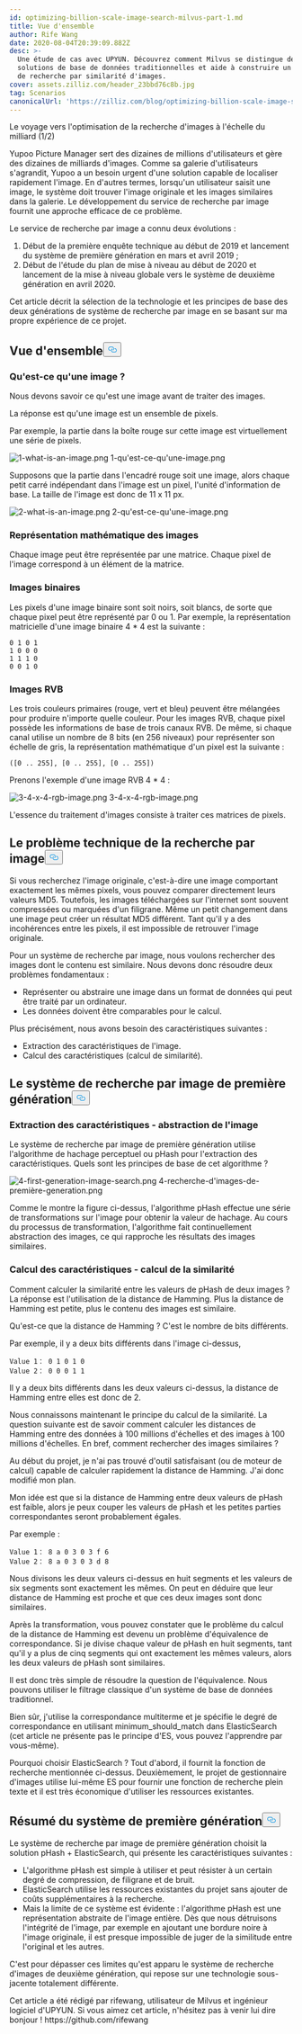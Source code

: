 ```yaml
---
id: optimizing-billion-scale-image-search-milvus-part-1.md
title: Vue d'ensemble
author: Rife Wang
date: 2020-08-04T20:39:09.882Z
desc: >-
  Une étude de cas avec UPYUN. Découvrez comment Milvus se distingue des
  solutions de base de données traditionnelles et aide à construire un système
  de recherche par similarité d'images.
cover: assets.zilliz.com/header_23bbd76c8b.jpg
tag: Scenarios
canonicalUrl: 'https://zilliz.com/blog/optimizing-billion-scale-image-search-milvus-part-1'
---
```

<custom-h1>Le voyage vers l'optimisation de la recherche d'images à l'échelle du milliard (1/2)</custom-h1><p>Yupoo Picture Manager sert des dizaines de millions d'utilisateurs et gère des dizaines de milliards d'images. Comme sa galerie d'utilisateurs s'agrandit, Yupoo a un besoin urgent d'une solution capable de localiser rapidement l'image. En d'autres termes, lorsqu'un utilisateur saisit une image, le système doit trouver l'image originale et les images similaires dans la galerie. Le développement du service de recherche par image fournit une approche efficace de ce problème.</p>
<p>Le service de recherche par image a connu deux évolutions :</p>
<ol>
<li>Début de la première enquête technique au début de 2019 et lancement du système de première génération en mars et avril 2019 ;</li>
<li>Début de l'étude du plan de mise à niveau au début de 2020 et lancement de la mise à niveau globale vers le système de deuxième génération en avril 2020.</li>
</ol>
<p>Cet article décrit la sélection de la technologie et les principes de base des deux générations de système de recherche par image en se basant sur ma propre expérience de ce projet.</p>
<h2 id="Overview" class="common-anchor-header">Vue d'ensemble<button data-href="#Overview" class="anchor-icon" translate="no">
      <svg translate="no"
        aria-hidden="true"
        focusable="false"
        height="20"
        version="1.1"
        viewBox="0 0 16 16"
        width="16"
      >
        <path
          fill="#0092E4"
          fill-rule="evenodd"
          d="M4 9h1v1H4c-1.5 0-3-1.69-3-3.5S2.55 3 4 3h4c1.45 0 3 1.69 3 3.5 0 1.41-.91 2.72-2 3.25V8.59c.58-.45 1-1.27 1-2.09C10 5.22 8.98 4 8 4H4c-.98 0-2 1.22-2 2.5S3 9 4 9zm9-3h-1v1h1c1 0 2 1.22 2 2.5S13.98 12 13 12H9c-.98 0-2-1.22-2-2.5 0-.83.42-1.64 1-2.09V6.25c-1.09.53-2 1.84-2 3.25C6 11.31 7.55 13 9 13h4c1.45 0 3-1.69 3-3.5S14.5 6 13 6z"
        ></path>
      </svg>
    </button></h2><h3 id="What-is-an-image" class="common-anchor-header">Qu'est-ce qu'une image ?</h3><p>Nous devons savoir ce qu'est une image avant de traiter des images.</p>
<p>La réponse est qu'une image est un ensemble de pixels.</p>
<p>Par exemple, la partie dans la boîte rouge sur cette image est virtuellement une série de pixels.</p>
<p>
  
   <span class="img-wrapper"> <img translate="no" src="https://assets.zilliz.com/1_what_is_an_image_021e0280cc.png" alt="1-what-is-an-image.png" class="doc-image" id="1-what-is-an-image.png" />
   </span> <span class="img-wrapper"> <span>1-qu'est-ce-qu'une-image.png</span> </span></p>
<p>Supposons que la partie dans l'encadré rouge soit une image, alors chaque petit carré indépendant dans l'image est un pixel, l'unité d'information de base. La taille de l'image est donc de 11 x 11 px.</p>
<p>
  
   <span class="img-wrapper"> <img translate="no" src="https://assets.zilliz.com/2_what_is_an_image_602a91b4a0.png" alt="2-what-is-an-image.png" class="doc-image" id="2-what-is-an-image.png" />
   </span> <span class="img-wrapper"> <span>2-qu'est-ce-qu'une-image.png</span> </span></p>
<h3 id="Mathematical-representation-of-images" class="common-anchor-header">Représentation mathématique des images</h3><p>Chaque image peut être représentée par une matrice. Chaque pixel de l'image correspond à un élément de la matrice.</p>
<h3 id="Binary-images" class="common-anchor-header">Images binaires</h3><p>Les pixels d'une image binaire sont soit noirs, soit blancs, de sorte que chaque pixel peut être représenté par 0 ou 1. Par exemple, la représentation matricielle d'une image binaire 4 * 4 est la suivante :</p>
<pre><code translate="no">0 1 0 1
1 0 0 0
1 1 1 0
0 0 1 0
</code></pre>
<h3 id="RGB-images" class="common-anchor-header">Images RVB</h3><p>Les trois couleurs primaires (rouge, vert et bleu) peuvent être mélangées pour produire n'importe quelle couleur. Pour les images RVB, chaque pixel possède les informations de base de trois canaux RVB. De même, si chaque canal utilise un nombre de 8 bits (en 256 niveaux) pour représenter son échelle de gris, la représentation mathématique d'un pixel est la suivante :</p>
<pre><code translate="no">([0 .. 255], [0 .. 255], [0 .. 255])
</code></pre>
<p>Prenons l'exemple d'une image RVB 4 * 4 :</p>
<p>
  
   <span class="img-wrapper"> <img translate="no" src="https://assets.zilliz.com/3_4_x_4_rgb_image_136cec77ce.png" alt="3-4-x-4-rgb-image.png" class="doc-image" id="3-4-x-4-rgb-image.png" />
   </span> <span class="img-wrapper"> <span>3-4-x-4-rgb-image.png</span> </span></p>
<p>L'essence du traitement d'images consiste à traiter ces matrices de pixels.</p>
<h2 id="The-technical-problem-of-search-by-image" class="common-anchor-header">Le problème technique de la recherche par image<button data-href="#The-technical-problem-of-search-by-image" class="anchor-icon" translate="no">
      <svg translate="no"
        aria-hidden="true"
        focusable="false"
        height="20"
        version="1.1"
        viewBox="0 0 16 16"
        width="16"
      >
        <path
          fill="#0092E4"
          fill-rule="evenodd"
          d="M4 9h1v1H4c-1.5 0-3-1.69-3-3.5S2.55 3 4 3h4c1.45 0 3 1.69 3 3.5 0 1.41-.91 2.72-2 3.25V8.59c.58-.45 1-1.27 1-2.09C10 5.22 8.98 4 8 4H4c-.98 0-2 1.22-2 2.5S3 9 4 9zm9-3h-1v1h1c1 0 2 1.22 2 2.5S13.98 12 13 12H9c-.98 0-2-1.22-2-2.5 0-.83.42-1.64 1-2.09V6.25c-1.09.53-2 1.84-2 3.25C6 11.31 7.55 13 9 13h4c1.45 0 3-1.69 3-3.5S14.5 6 13 6z"
        ></path>
      </svg>
    </button></h2><p>Si vous recherchez l'image originale, c'est-à-dire une image comportant exactement les mêmes pixels, vous pouvez comparer directement leurs valeurs MD5. Toutefois, les images téléchargées sur l'internet sont souvent compressées ou marquées d'un filigrane. Même un petit changement dans une image peut créer un résultat MD5 différent. Tant qu'il y a des incohérences entre les pixels, il est impossible de retrouver l'image originale.</p>
<p>Pour un système de recherche par image, nous voulons rechercher des images dont le contenu est similaire. Nous devons donc résoudre deux problèmes fondamentaux :</p>
<ul>
<li>Représenter ou abstraire une image dans un format de données qui peut être traité par un ordinateur.</li>
<li>Les données doivent être comparables pour le calcul.</li>
</ul>
<p>Plus précisément, nous avons besoin des caractéristiques suivantes :</p>
<ul>
<li>Extraction des caractéristiques de l'image.</li>
<li>Calcul des caractéristiques (calcul de similarité).</li>
</ul>
<h2 id="The-first-generation-search-by-image-system" class="common-anchor-header">Le système de recherche par image de première génération<button data-href="#The-first-generation-search-by-image-system" class="anchor-icon" translate="no">
      <svg translate="no"
        aria-hidden="true"
        focusable="false"
        height="20"
        version="1.1"
        viewBox="0 0 16 16"
        width="16"
      >
        <path
          fill="#0092E4"
          fill-rule="evenodd"
          d="M4 9h1v1H4c-1.5 0-3-1.69-3-3.5S2.55 3 4 3h4c1.45 0 3 1.69 3 3.5 0 1.41-.91 2.72-2 3.25V8.59c.58-.45 1-1.27 1-2.09C10 5.22 8.98 4 8 4H4c-.98 0-2 1.22-2 2.5S3 9 4 9zm9-3h-1v1h1c1 0 2 1.22 2 2.5S13.98 12 13 12H9c-.98 0-2-1.22-2-2.5 0-.83.42-1.64 1-2.09V6.25c-1.09.53-2 1.84-2 3.25C6 11.31 7.55 13 9 13h4c1.45 0 3-1.69 3-3.5S14.5 6 13 6z"
        ></path>
      </svg>
    </button></h2><h3 id="Feature-extraction--image-abstraction" class="common-anchor-header">Extraction des caractéristiques - abstraction de l'image</h3><p>Le système de recherche par image de première génération utilise l'algorithme de hachage perceptuel ou pHash pour l'extraction des caractéristiques. Quels sont les principes de base de cet algorithme ?</p>
<p>
  
   <span class="img-wrapper"> <img translate="no" src="https://assets.zilliz.com/4_first_generation_image_search_ffd7088158.png" alt="4-first-generation-image-search.png" class="doc-image" id="4-first-generation-image-search.png" />
   </span> <span class="img-wrapper"> <span>4-recherche-d'images-de-première-generation.png</span> </span></p>
<p>Comme le montre la figure ci-dessus, l'algorithme pHash effectue une série de transformations sur l'image pour obtenir la valeur de hachage. Au cours du processus de transformation, l'algorithme fait continuellement abstraction des images, ce qui rapproche les résultats des images similaires.</p>
<h3 id="Feature-calculation--similarity-calculation" class="common-anchor-header">Calcul des caractéristiques - calcul de la similarité</h3><p>Comment calculer la similarité entre les valeurs de pHash de deux images ? La réponse est l'utilisation de la distance de Hamming. Plus la distance de Hamming est petite, plus le contenu des images est similaire.</p>
<p>Qu'est-ce que la distance de Hamming ? C'est le nombre de bits différents.</p>
<p>Par exemple, il y a deux bits différents dans l'image ci-dessus,</p>
<pre><code translate="no">Value 1： 0 1 0 1 0
Value 2： 0 0 0 1 1
</code></pre>
<p>Il y a deux bits différents dans les deux valeurs ci-dessus, la distance de Hamming entre elles est donc de 2.</p>
<p>Nous connaissons maintenant le principe du calcul de la similarité. La question suivante est de savoir comment calculer les distances de Hamming entre des données à 100 millions d'échelles et des images à 100 millions d'échelles. En bref, comment rechercher des images similaires ?</p>
<p>Au début du projet, je n'ai pas trouvé d'outil satisfaisant (ou de moteur de calcul) capable de calculer rapidement la distance de Hamming. J'ai donc modifié mon plan.</p>
<p>Mon idée est que si la distance de Hamming entre deux valeurs de pHash est faible, alors je peux couper les valeurs de pHash et les petites parties correspondantes seront probablement égales.</p>
<p>Par exemple :</p>
<pre><code translate="no">Value 1： 8 a 0 3 0 3 f 6
Value 2： 8 a 0 3 0 3 d 8
</code></pre>
<p>Nous divisons les deux valeurs ci-dessus en huit segments et les valeurs de six segments sont exactement les mêmes. On peut en déduire que leur distance de Hamming est proche et que ces deux images sont donc similaires.</p>
<p>Après la transformation, vous pouvez constater que le problème du calcul de la distance de Hamming est devenu un problème d'équivalence de correspondance. Si je divise chaque valeur de pHash en huit segments, tant qu'il y a plus de cinq segments qui ont exactement les mêmes valeurs, alors les deux valeurs de pHash sont similaires.</p>
<p>Il est donc très simple de résoudre la question de l'équivalence. Nous pouvons utiliser le filtrage classique d'un système de base de données traditionnel.</p>
<p>Bien sûr, j'utilise la correspondance multiterme et je spécifie le degré de correspondance en utilisant minimum_should_match dans ElasticSearch (cet article ne présente pas le principe d'ES, vous pouvez l'apprendre par vous-même).</p>
<p>Pourquoi choisir ElasticSearch ? Tout d'abord, il fournit la fonction de recherche mentionnée ci-dessus. Deuxièmement, le projet de gestionnaire d'images utilise lui-même ES pour fournir une fonction de recherche plein texte et il est très économique d'utiliser les ressources existantes.</p>
<h2 id="Summary-of-the-first-generation-system" class="common-anchor-header">Résumé du système de première génération<button data-href="#Summary-of-the-first-generation-system" class="anchor-icon" translate="no">
      <svg translate="no"
        aria-hidden="true"
        focusable="false"
        height="20"
        version="1.1"
        viewBox="0 0 16 16"
        width="16"
      >
        <path
          fill="#0092E4"
          fill-rule="evenodd"
          d="M4 9h1v1H4c-1.5 0-3-1.69-3-3.5S2.55 3 4 3h4c1.45 0 3 1.69 3 3.5 0 1.41-.91 2.72-2 3.25V8.59c.58-.45 1-1.27 1-2.09C10 5.22 8.98 4 8 4H4c-.98 0-2 1.22-2 2.5S3 9 4 9zm9-3h-1v1h1c1 0 2 1.22 2 2.5S13.98 12 13 12H9c-.98 0-2-1.22-2-2.5 0-.83.42-1.64 1-2.09V6.25c-1.09.53-2 1.84-2 3.25C6 11.31 7.55 13 9 13h4c1.45 0 3-1.69 3-3.5S14.5 6 13 6z"
        ></path>
      </svg>
    </button></h2><p>Le système de recherche par image de première génération choisit la solution pHash + ElasticSearch, qui présente les caractéristiques suivantes :</p>
<ul>
<li>L'algorithme pHash est simple à utiliser et peut résister à un certain degré de compression, de filigrane et de bruit.</li>
<li>ElasticSearch utilise les ressources existantes du projet sans ajouter de coûts supplémentaires à la recherche.</li>
<li>Mais la limite de ce système est évidente : l'algorithme pHash est une représentation abstraite de l'image entière. Dès que nous détruisons l'intégrité de l'image, par exemple en ajoutant une bordure noire à l'image originale, il est presque impossible de juger de la similitude entre l'original et les autres.</li>
</ul>
<p>C'est pour dépasser ces limites qu'est apparu le système de recherche d'images de deuxième génération, qui repose sur une technologie sous-jacente totalement différente.</p>
<p>Cet article a été rédigé par rifewang, utilisateur de Milvus et ingénieur logiciel d'UPYUN. Si vous aimez cet article, n'hésitez pas à venir lui dire bonjour ! https://github.com/rifewang</p>
